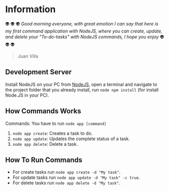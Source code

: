 # Information
:alien: :alien: :alien: *Good morning everyone, with great emotion I can say that here is my first command application with NodeJS, where you can create, update, and delete your "To-do-tasks" with NodeJS commands, I hope you enjoy* :alien: :alien: :alien:
> Juan Villa

## Development Server
Install NodeJS on your PC from [NodeJS](https://nodejs.org/en/), open a terminal and navigate to the project folder that you already install, run `node npm install` (for install Node.JS in your PC).

## How Commands Works
Commands: You have to run `node app [command]`
1. `node app create`: Creates a task to do.
2. `node app update`: Updates the complete status of a task.
3. `node app delete`: Delete a task.

## How To Run Commands
- For create tasks run `node app create -d "My task"`.
- For update tasks run `node app update -d "My task" -c true`.
- For delete tasks run `node app delete -d "My task"`.

